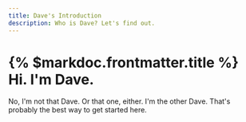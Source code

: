 ```yaml
---
title: Dave's Introduction
description: Who is Dave? Let's find out.
---
```


# {% $markdoc.frontmatter.title %} Hi. I'm Dave.

No, I'm not that Dave. Or that one, either. I'm the other Dave. That's probably the best way to get started here.
